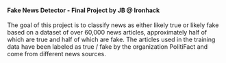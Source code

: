 ####  Fake News Detector - Final Project by JB @ Ironhack
The goal of this project is to classify news as either likely true or likely fake based on a dataset of over 60,000 news articles, approximately half of which are true and half of which are fake. The articles used in the training data have been labeled as true / fake by the organization PolitiFact and come from different news sources.
